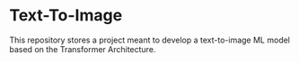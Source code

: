 # Text-To-Image
This repository stores a project meant to develop a text-to-image ML model based on the Transformer Architecture.
